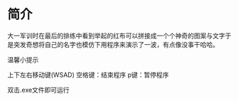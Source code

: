 # 简介
大一军训时在最后的排练中看到举起的红布可以拼接成一个个神奇的图案与文字于是突发奇想将自己的名字也模仿下用程序来演示了一波，有点像没事干哈哈。

温馨小提示

上下左右移动键(WSAD) 
空格键：结束程序
p键：暂停程序

双击.exe文件即可运行

